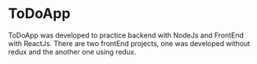 # ToDoApp

ToDoApp was developed to practice backend with NodeJs and FrontEnd with ReactJs. There are two frontEnd projects, one was developed without redux and the another one using redux.
